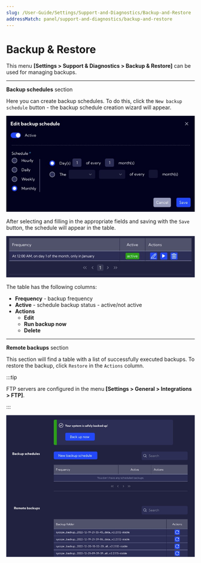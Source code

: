 ```yaml
---
slug: /User-Guide/Settings/Support-and-Diagnostics/Backup-and-Restore
addressMatch: panel/support-and-diagnostics/backup-and-restore
--- 
```


# Backup & Restore

This menu **[Settings > Support & Diagnostics > Backup & Restore]** can be used for managing backups.

---

**Backup schedules** section

Here you can create backup schedules. To do this, click the `New backup schedule` button - the backup schedule creation wizard will appear.



![image-20221222130259009](assets_06-Backup%20and%20Restore/image-20221222130259009.png)



After selecting and filling in the appropriate fields and saving with the `Save` button, the schedule will appear in the table. 



![image-20221222130352446](assets_06-Backup%20and%20Restore/image-20221222130352446.png)

The table has the following columns:

- **Frequency** - backup frequency
- **Active** - schedule backup status - active/not active
- **Actions**
  - **Edit**
  - **Run backup now**
  - **Delete**



---

**Remote backups** section

This section will find a table with a list of successfully executed backups. To restore the backup, click `Restore` in the `Actions` column.

:::tip

FTP servers are configured in the menu **[Settings > General > Integrations > FTP]**. 

:::

![image-20221222160354725](assets_06-Backup%20and%20Restore/image-20221222160354725.png)
